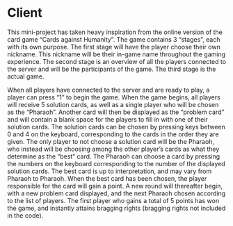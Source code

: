 # Client
This mini-project has taken heavy inspiration from the online version of the card game “Cards against Humanity”. The game contains 3 “stages”, each with its own purpose. The first stage will have the player choose their own nickname. This nickname will be their in-game name throughout the gaming experience. The second stage is an overview of all the players connected to the server and will be the participants of the game. The third stage is the actual game.

When all players have connected to the server and are ready to play, a player can press “1” to begin the game. When the game begins, all players will receive 5 solution cards, as well as a single player who will be chosen as the “Pharaoh”. Another card will then be displayed as the “problem card” and will contain a blank space for the players to fill in with one of their solution cards. The solution cards can be chosen by pressing keys between 0 and 4 on the keyboard, corresponding to the cards in the order they are given. The only player to not choose a solution card will be the Pharaoh, who instead will be choosing among the other player’s cards as what they determine as the “best” card. The Pharaoh can choose a card by pressing the numbers on the keyboard corresponding to the number of the displayed solution cards. The best card is up to interpretation, and may vary from Pharaoh to Pharaoh. When the best card has been chosen, the player responsible for the card will gain a point. A new round will thereafter begin, with a new problem card displayed, and the next Pharaoh chosen according to the list of players. The first player who gains a total of 5 points has won the game, and instantly attains bragging rights (bragging rights not included in the code).
